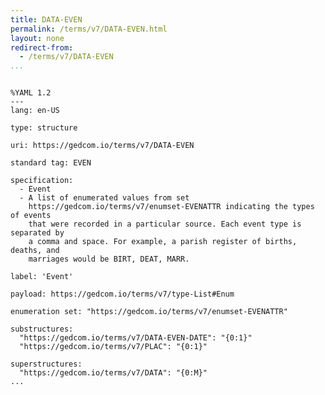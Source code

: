 ```yaml
---
title: DATA-EVEN
permalink: /terms/v7/DATA-EVEN.html
layout: none
redirect-from:
  - /terms/v7/DATA-EVEN
...
```


```

%YAML 1.2
---
lang: en-US

type: structure

uri: https://gedcom.io/terms/v7/DATA-EVEN

standard tag: EVEN

specification:
  - Event
  - A list of enumerated values from set
    https://gedcom.io/terms/v7/enumset-EVENATTR indicating the types of events
    that were recorded in a particular source. Each event type is separated by
    a comma and space. For example, a parish register of births, deaths, and
    marriages would be BIRT, DEAT, MARR.

label: 'Event'

payload: https://gedcom.io/terms/v7/type-List#Enum

enumeration set: "https://gedcom.io/terms/v7/enumset-EVENATTR"

substructures:
  "https://gedcom.io/terms/v7/DATA-EVEN-DATE": "{0:1}"
  "https://gedcom.io/terms/v7/PLAC": "{0:1}"

superstructures:
  "https://gedcom.io/terms/v7/DATA": "{0:M}"
...

```
